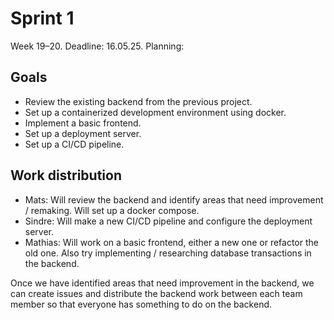 # Sprint 1

Week 19–20. Deadline: 16.05.25. Planning:

## Goals

* Review the existing backend from the previous project.
* Set up a containerized development environment using docker.
* Implement a basic frontend.
* Set up a deployment server.
* Set up a CI/CD pipeline.

## Work distribution

* Mats: Will review the backend and identify areas that need improvement / remaking. Will set up a docker compose.
* Sindre: Will make a new CI/CD pipeline and configure the deployment server.
* Mathias: Will work on a basic frontend, either a new one or refactor the old one. Also try implementing /
researching database transactions in the backend.

Once we have identified areas that need improvement in the backend, we can create issues and distribute the backend
work between each team member so that everyone has something to do on the backend.